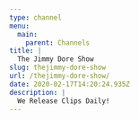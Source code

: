```yaml
---
type: channel
menu:
  main:
    parent: Channels
title: |
  The Jimmy Dore Show
slug: thejimmy-dore-show
url: /thejimmy-dore-show/
date: 2020-02-17T14:20:24.935Z
description: |
  We Release Clips Daily!
---
```


